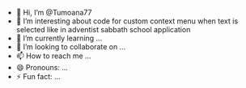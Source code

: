 - 👋 Hi, I’m @Tumoana77
- 👀 I’m interesting about code for custom context menu when text is selected like in adventist sabbath school application
- 🌱 I’m currently learning ...
- 💞️ I’m looking to collaborate on ...
- 📫 How to reach me ...
- 😄 Pronouns: ...
- ⚡ Fun fact: ...

<!---
Tumoana77/Tumoana77 is a ✨ special ✨ repository because its `README.md` (this file) appears on your GitHub profile.
You can click the Preview link to take a look at your changes.
--->
